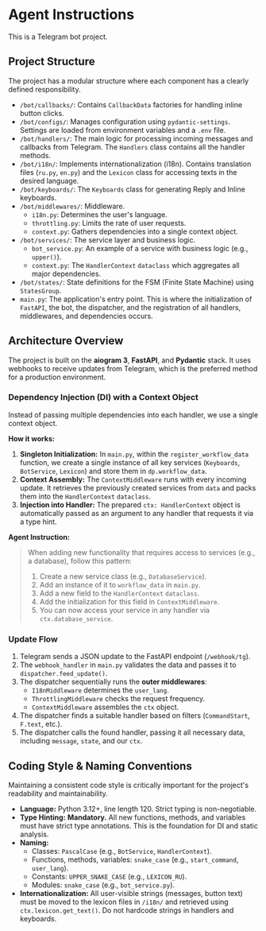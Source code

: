 # Agent Instructions

This is a Telegram bot project.

## Project Structure

The project has a modular structure where each component has a clearly defined responsibility.

- `/bot/callbacks/`: Contains `CallbackData` factories for handling inline button clicks.
- `/bot/configs/`: Manages configuration using `pydantic-settings`. Settings are loaded from environment variables and a
  `.env` file.
- `/bot/handlers/`: The main logic for processing incoming messages and callbacks from Telegram. The `Handlers` class
  contains all the handler methods.
- `/bot/i18n/`: Implements internationalization (i18n). Contains translation files (`ru.py`, `en.py`) and the `Lexicon`
  class for accessing texts in the desired language.
- `/bot/keyboards/`: The `Keyboards` class for generating Reply and Inline keyboards.
- `/bot/middlewares/`: Middleware.
    - `i18n.py`: Determines the user's language.
    - `throttling.py`: Limits the rate of user requests.
    - `context.py`: Gathers dependencies into a single context object.
- `/bot/services/`: The service layer and business logic.
    - `bot_service.py`: An example of a service with business logic (e.g., `upper()`).
    - `context.py`: The `HandlerContext` `dataclass` which aggregates all major dependencies.
- `/bot/states/`: State definitions for the FSM (Finite State Machine) using `StatesGroup`.
- `main.py`: The application's entry point. This is where the initialization of `FastAPI`, the bot, the dispatcher, and
  the registration of all handlers, middlewares, and dependencies occurs.

## Architecture Overview

The project is built on the **aiogram 3**, **FastAPI**, and **Pydantic** stack. It uses webhooks to receive updates from
Telegram, which is the preferred method for a production environment.

### Dependency Injection (DI) with a Context Object

Instead of passing multiple dependencies into each handler, we use a single context object.

**How it works:**

1. **Singleton Initialization:** In `main.py`, within the `register_workflow_data` function, we create a single instance
   of all key services (`Keyboards`, `BotService`, `Lexicon`) and store them in `dp.workflow_data`.
2. **Context Assembly:** The `ContextMiddleware` runs with every incoming update. It retrieves the previously created
   services from `data` and packs them into the `HandlerContext` `dataclass`.
3. **Injection into Handler:** The prepared `ctx: HandlerContext` object is automatically passed as an argument to any
   handler that requests it via a type hint.

**Agent Instruction:**
> When adding new functionality that requires access to services (e.g., a database), follow this
> pattern:
> 1. Create a new service class (e.g., `DatabaseService`).
> 2. Add an instance of it to `workflow_data` in `main.py`.
> 3. Add a new field to the `HandlerContext` `dataclass`.
> 4. Add the initialization for this field in `ContextMiddleware`.
> 5. You can now access your service in any handler via `ctx.database_service`.

### Update Flow

1. Telegram sends a JSON update to the FastAPI endpoint (`/webhook/tg`).
2. The `webhook_handler` in `main.py` validates the data and passes it to `dispatcher.feed_update()`.
3. The dispatcher sequentially runs the **outer middlewares**:
    - `I18nMiddleware` determines the `user_lang`.
    - `ThrottlingMiddleware` checks the request frequency.
    - `ContextMiddleware` assembles the `ctx` object.
4. The dispatcher finds a suitable handler based on filters (`CommandStart`, `F.text`, etc.).
5. The dispatcher calls the found handler, passing it all necessary data, including `message`, `state`, and our `ctx`.

## Coding Style & Naming Conventions

Maintaining a consistent code style is critically important for the project's readability and maintainability.

- **Language:** Python 3.12+, line length 120. Strict typing is non-negotiable.
- **Type Hinting:** **Mandatory.** All new functions, methods, and variables must have strict type annotations. This is
  the foundation for DI and static analysis.
- **Naming:**
    - Classes: `PascalCase` (e.g., `BotService`, `HandlerContext`).
    - Functions, methods, variables: `snake_case` (e.g., `start_command`, `user_lang`).
    - Constants: `UPPER_SNAKE_CASE` (e.g., `LEXICON_RU`).
    - Modules: `snake_case` (e.g., `bot_service.py`).
- **Internationalization:** All user-visible strings (messages, button text) must be moved to the lexicon files in
  `/i18n/` and retrieved using `ctx.lexicon.get_text()`. Do not hardcode strings in handlers and keyboards.
